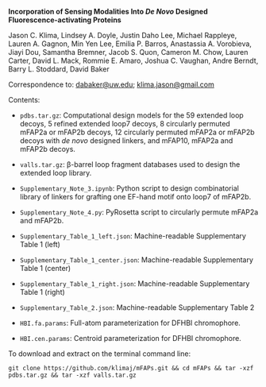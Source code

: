 <b>Incorporation of Sensing Modalities Into <i>De Novo</i> Designed Fluorescence-activating Proteins</b>

Jason C. Klima, Lindsey A. Doyle, Justin Daho Lee, Michael Rappleye, Lauren A. Gagnon, Min Yen Lee, Emilia P. Barros, Anastassia A. Vorobieva, Jiayi Dou, Samantha Bremner, Jacob S. Quon, Cameron M. Chow, Lauren Carter, David L. Mack, Rommie E. Amaro, Joshua C. Vaughan, Andre Berndt, Barry L. Stoddard, David Baker

Correspondence to: dabaker@uw.edu; klima.jason@gmail.com

Contents:

* `pdbs.tar.gz`: Computational design models for the 59 extended loop decoys, 5 refined extended loop7 decoys, 8 circularly permuted mFAP2a or mFAP2b decoys, 12 circularly permuted mFAP2a or mFAP2b decoys with <i>de novo</i> designed linkers, and mFAP10, mFAP2a and mFAP2b decoys.

* `valls.tar.gz`: β-barrel loop fragment databases used to design the extended loop library.

* `Supplementary_Note_3.ipynb`: Python script to design combinatorial library of linkers for grafting one EF-hand motif onto loop7 of mFAP2b.

* `Supplementary_Note_4.py`: PyRosetta script to circularly permute mFAP2a and mFAP2b.

* `Supplementary_Table_1_left.json`: Machine-readable Supplementary Table 1 (left)

* `Supplementary_Table_1_center.json`: Machine-readable Supplementary Table 1 (center)

* `Supplementary_Table_1_right.json`: Machine-readable Supplementary Table 1 (right)

* `Supplementary_Table_2.json`: Machine-readable Supplementary Table 2

* `HBI.fa.params`: Full-atom parameterization for DFHBI chromophore. 

* `HBI.cen.params`: Centroid parameterization for DFHBI chromophore.

To download and extract on the terminal command line:

`git clone https://github.com/klimaj/mFAPs.git && cd mFAPs && tar -xzf pdbs.tar.gz && tar -xzf valls.tar.gz`
